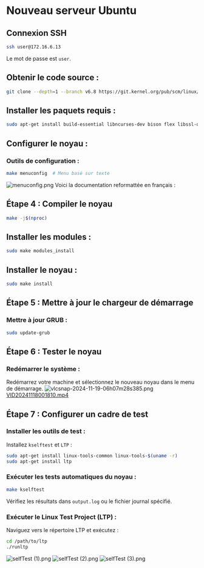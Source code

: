 # Nouveau serveur Ubuntu

## Connexion SSH
```bash
ssh user@172.16.6.13
```


Le mot de passe est `user`.

## Obtenir le code source :
```bash
git clone --depth=1 --branch v6.8 https://git.kernel.org/pub/scm/linux/kernel/git/torvalds/linux.git
```

## Installer les paquets requis :
```bash
sudo apt-get install build-essential libncurses-dev bison flex libssl-dev libelf-dev
```

## Configurer le noyau :
### Outils de configuration :
```bash
make menuconfig  # Menu basé sur texte
```
![menuconfig.png](menuconfig.png)
Voici la documentation reformattée en français :

## Étape 4 : Compiler le noyau

```bash
make -j$(nproc)
```

## Installer les modules :

```bash
sudo make modules_install
```

## Installer le noyau :

```bash
sudo make install
```

## Étape 5 : Mettre à jour le chargeur de démarrage

### Mettre à jour GRUB :

```bash
sudo update-grub
```

## Étape 6 : Tester le noyau

### Redémarrer le système :

Redémarrez votre machine et sélectionnez le nouveau noyau dans le menu de démarrage.
![vlcsnap-2024-11-19-06h07m28s385.png](vlcsnap-2024-11-19-06h07m28s385.png)
[VID20241118001810.mp4](VID20241118001810.mp4)

## Étape 7 : Configurer un cadre de test

### Installer les outils de test :

Installez `kselftest` et `LTP` :

```bash
sudo apt-get install linux-tools-common linux-tools-$(uname -r)
sudo apt-get install ltp
```

### Exécuter les tests automatiques du noyau :

```bash
make kselftest
```

Vérifiez les résultats dans `output.log` ou le fichier journal spécifié.

### Exécuter le Linux Test Project (LTP) :

Naviguez vers le répertoire LTP et exécutez :

```bash
cd /path/to/ltp
./runltp
```
![selfTest (1).png](selftests%2FselfTest%20%281%29.png)
![selfTest (2).png](selftests%2FselfTest%20%282%29.png)
![selfTest (3).png](selftests%2FselfTest%20%283%29.png)
